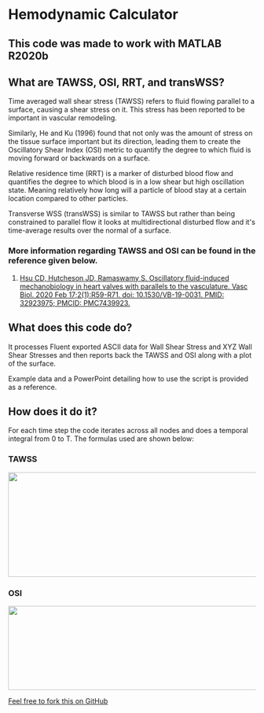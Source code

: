 # Hemodynamic Calculator

## This code was made to work with MATLAB R2020b 

## What are TAWSS, OSI, RRT, and transWSS?

Time averaged wall shear stress (TAWSS) refers to fluid flowing parallel to a surface, causing a shear stress on it. This stress has been reported to be important in vascular remodeling.

Similarly, He and Ku (1996) found that not only was the amount of stress on the tissue surface important but its direction, leading them to create the Oscillatory Shear Index (OSI) metric to quantify the degree to which fluid is moving forward or backwards on a surface.

Relative residence time (RRT) is a marker of disturbed blood flow and quantifies the degree to which blood is in a low shear but high oscillation state. Meaning relatively how long will a particle of blood stay at a certain location compared to other particles.

Transverse WSS (transWSS) is similar to TAWSS but rather than being constrained to parallel flow it looks at multidirectional disturbed flow and it's time-average results over the normal of a surface.

### More information regarding TAWSS and OSI can be found in the reference given below.

1. [Hsu CD, Hutcheson JD, Ramaswamy S. Oscillatory fluid-induced mechanobiology in heart valves with parallels to the vasculature. Vasc Biol. 2020 Feb 17;2(1):R59-R71. doi: 10.1530/VB-19-0031. PMID: 32923975; PMCID: PMC7439923.](https://pubmed.ncbi.nlm.nih.gov/32923975/)


## What does this code do?

It processes Fluent exported ASCII data for Wall Shear Stress and XYZ Wall Shear Stresses and then reports back the TAWSS and OSI along with a plot of the surface.

Example data and a PowerPoint detailing how to use the script is provided as a reference.

## How does it do it?

For each time step the code  iterates across all nodes and does a temporal integral from 0 to T. The formulas used are shown below:

### TAWSS

<a href="url"><img src="https://github.com/DThornz/Hemodynamic-Calculator/blob/main/TAWSS_Eq.jpg" align="center" height="213" width="539" ></a>

### OSI

<a href="url"><img src="https://github.com/DThornz/Hemodynamic-Calculator/blob/main/OSI_Eq.jpg" align="center" height="171" width="659" ></a>


[Feel free to fork this on GitHub](https://github.com/DThornz/Hemodynamic-Calculator/fork)








